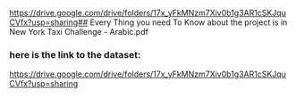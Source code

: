 https://drive.google.com/drive/folders/17x_yFkMNzm7Xiv0b1g3AR1cSKJquCVfx?usp=sharing## Every Thing you need To Know about the project is in New York Taxi Challenge - Arabic.pdf
### here is the link to the dataset:
https://drive.google.com/drive/folders/17x_yFkMNzm7Xiv0b1g3AR1cSKJquCVfx?usp=sharing